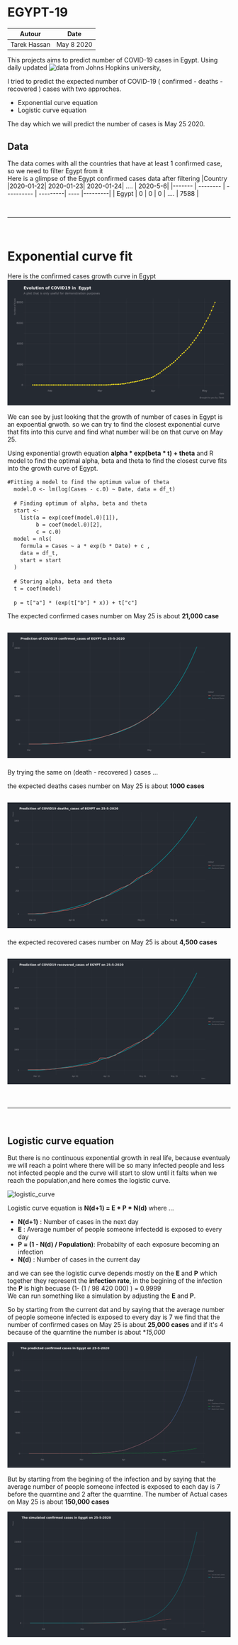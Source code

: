 # EGYPT-19

|Autour|Date|
|------|----|
|Tarek Hassan|May 8 2020 |

This projects aims to predict number of COVID-19 cases in Egypt.
Using daily updated ![data]( https://github.com/CSSEGISandData/COVID-19 ) from Johns Hopkins university, 

I tried to predict the expected number of COVID-19 ( confirmed - deaths - recovered ) cases with two approches.

 - Exponential curve equation</br>
 - Logistic curve equation 

The day which we will predict the number of cases is May 25 2020.

## Data 
The data comes with all the countries that have at least 1 confirmed case, so we need to filter Egypt from it</br> 
Here is a glimpse of the Egypt confirmed cases data after filtering 
|Country |2020-01-22| 2020-01-23| 2020-01-24| .... | 2020-5-6|
|------- | -------- | ---------- | ---------| ---- |---------|
|   Egypt   |     0    |      0     |      0   | .... |  7588 |

</br>
<hr>
</br>

# Exponential curve fit 
Here is the confirmed cases growth curve in Egypt 
![Egypt_growth](/images/25-5-2020/growth_curve.png)

We can see by just looking that the growth of number of cases in Egypt is an expoential grwoth. so we can try to find the closest exponential curve that fits into this curve and find what number will be on that curve on May 25.

Using exponential growth equation **alpha * exp(beta * t) + theta** and R model to find the optimal alpha, beta and theta to find the closest curve fits into the growth curve of Egypt.
```
#Fitting a model to find the optimum value of theta
  model.0 <- lm(log(Cases - c.0) ~ Date, data = df_t)
  
  # Finding optimum of alpha, beta and theta
  start <-
    list(a = exp(coef(model.0)[1]),
         b = coef(model.0)[2],
         c = c.0)
  model = nls(
    formula = Cases ~ a * exp(b * Date) + c ,
    data = df_t,
    start = start
  )
  
  # Storing alpha, beta and theta
  t = coef(model)

  p = t["a"] * (exp(t["b"] * x)) + t["c"]
```
The expected confirmed cases number on May 25 is about **21,000 case** 

## ![fig1](/images/25-5-2020/exponintial_confirmed_cases.png)

By trying the same on (death - recovered ) cases ... 

the expected deaths cases number on May 25 is about **1000 cases**

## ![fig1](/images/25-5-2020/exponintial_deaths_cases.png)


the expected recovered cases number on May 25 is about **4,500 cases**

## ![fig1](/images/25-5-2020/exponintial_recovered_cases.png)

</br>
<hr>
</br>


## Logistic curve equation 

But there is no continuous exponential growth in real life, because eventualy we will reach a point where there will be so many infected people and less not infected people and the curve will start to slow until it falts when we reach the population,and here comes the logistic curve.

![logistic_curve](https://images.ctfassets.net/vrkkgjbn4fsk/3Bs14iW8ZG2KAGYYIC0aCa/b3c9016568775b92a1d3f91ef23e3523/8-growth-s-curve.png?q=90&w=3066)

Logistic curve equation is **N(d+1) = E * P * N(d)** where ...</br>
- **N(d+1)** : Number of cases in the next day </br>
- **E** : Average number of people someone infectedd is exposed to every day</br>
- **P = (1 - N(d) / Population)**: Probabilty of each exposure becoming an infection </br>
- **N(d)** : Number of cases in the current day</br>

and we can see the logistic curve depends mostly on the **E** and **P** which together they represent the **infection rate**, in the begining of the infection the **P** is high becuase (1- (1 / 98 420 000) )  = 0.9999</br>
We can run something like a simulation by adjusting the **E** and **P**.

So by starting from the current dat and by saying that the average number of people someone infected is exposed to every day is 7 we find that the number of confirmed cases on May 25 is about **25,000 cases**
and if it's 4 because of the quarntine the number is about **15,000*

![fig](/images/25-5-2020/confirmed_infection_rate.png)


But by starting from the begining of the infection and by saying that the average number of people someone infected is exposed to each day is 7 before the quarntine and 2 after the quarntine.
The number of Actual cases on May 25 is about **150,000 cases**


![fig](/images/25-5-2020/confirmed_infection_rate_from_start.png)








